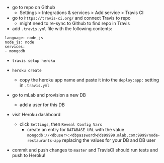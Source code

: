 * go to repo on Github
  * Settings > Integrations & services > Add service > Travis CI
* go to `https://travis-ci.org/` and connect Travis to repo
  * might need to re-sync to Github to find repo in Travis
* add `.travis.yml` file with the following contents:
```
language: node_js
node_js: node
services:
- mongodb
```
* `travis setup heroku`
* `heroku create`
  * copy the heroku app name and paste it into the `deploy:app:` setting in `.travis.yml`

* go to mLab and provision a new DB
  * add a user for this DB
* visit Heroku dashboard
  * click `Settings`, then `Reveal Config Vars`
    * create an entry for `DATABASE_URL` with the value `mongodb://<dbuser>:<dbpassword>@ds99999.mlab.com:9999/node-restaurants-app` replacing the values for your DB and DB user

* commit and push changes to `master` and TravisCI should run tests and push to Heroku!
